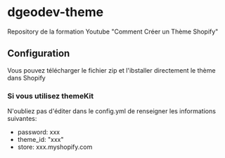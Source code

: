 # dgeodev-theme

Repository de la formation Youtube "Comment Créer un Thème Shopify"

## Configuration

Vous pouvez télécharger le fichier zip et l'ibstaller directement le thème dans Shopify

### Si vous utilisez themeKit

N'oubliez pas d'éditer dans le config.yml de renseigner les informations suivantes:

* password: xxx  
* theme_id: "xxx"
* store: xxx.myshopify.com
